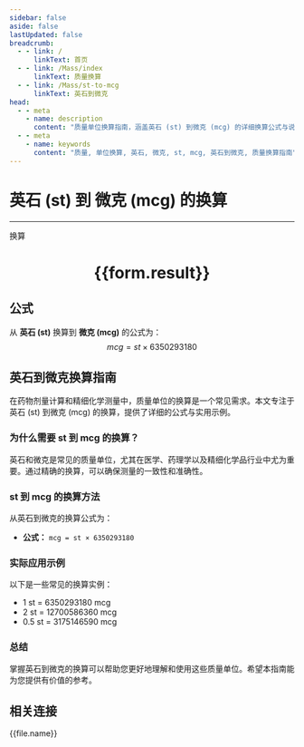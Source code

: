 ```yaml
---
sidebar: false
aside: false
lastUpdated: false
breadcrumb:
  - - link: /
      linkText: 首页
  - - link: /Mass/index
      linkText: 质量换算
  - - link: /Mass/st-to-mcg
      linkText: 英石到微克
head:
  - - meta
    - name: description
      content: "质量单位换算指南，涵盖英石 (st) 到微克 (mcg) 的详细换算公式与说明。"
  - - meta
    - name: keywords
      content: "质量, 单位换算, 英石, 微克, st, mcg, 英石到微克, 质量换算指南"
---
```

# 英石 (st) 到 微克 (mcg) 的换算
---
<script setup>
import { onMounted, reactive, inject, ref } from 'vue'
import { NButton, NForm, NFormItem, NInput, NInputNumber, NSelect, NCard, useMessage,NGrid ,NGi } from 'naive-ui'
import { defineClientComponent } from 'vitepress'
import { Mass } from '../../files';

const convert = inject('convert')

const form = reactive({
  number: null,
  result: '',
})

const convertHandler = () => {
  if (form.number !== null && !isNaN(form.number)) {
    const convertedValue = parseFloat(form.number) * 6350293180
    form.result = `${form.number}st = ${convertedValue.toFixed(0)}mcg`
  } else {
    form.result = '请输入有效的数值。'
  }
}
</script>

<n-form size="large" :model="form">
  <n-form-item label="英石 (st)">
    <n-input-number v-model:value="form.number" placeholder="输入英石" style="width: 100%" />
  </n-form-item>
  <n-form-item>
    <n-button type="info" @click="convertHandler" block>换算</n-button>
  </n-form-item>
</n-form>

<n-card  embedded :bordered="false" hoverable>
  <div  style="text-align:center">
    <h1>{{form.result}}</h1>
  </div>
</n-card>

## 公式

从 **英石 (st)** 换算到 **微克 (mcg)** 的公式为：
$$ mcg = st \times 6350293180 $$

## 英石到微克换算指南

在药物剂量计算和精细化学测量中，质量单位的换算是一个常见需求。本文专注于英石 (st) 到微克 (mcg) 的换算，提供了详细的公式与实用示例。

### 为什么需要 st 到 mcg 的换算？

英石和微克是常见的质量单位，尤其在医学、药理学以及精细化学品行业中尤为重要。通过精确的换算，可以确保测量的一致性和准确性。

### st 到 mcg 的换算方法

从英石到微克的换算公式为：

- **公式：** `mcg = st × 6350293180`

### 实际应用示例

以下是一些常见的换算实例：

- 1 st = 6350293180 mcg
- 2 st = 12700586360 mcg
- 0.5 st = 3175146590 mcg

### 总结

掌握英石到微克的换算可以帮助您更好地理解和使用这些质量单位。希望本指南能为您提供有价值的参考。

## 相关连接
<n-grid x-gap="12" :cols="2">
  <n-gi v-for="(file, index) in Mass" :key="index">
    <n-button
      text
      tag="a"
      :href="file.path"
      type="info"
    >
      {{file.name}}
    </n-button>
  </n-gi>
</n-grid>